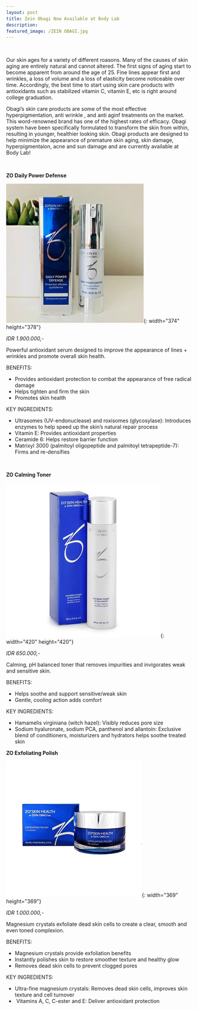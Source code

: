```yaml
---
layout: post
title: Zein Obagi Now Available at Body Lab
description:
featured_image: /ZEIN OBAGI.jpg
---
```


&nbsp;

Our skin ages for a variety of different roasons. Many of the causes of skin aging are entirely natural and cannot altered. The first signs of aging start to become apparent from around the age of 25. Fine lines appear first and wrinkles, a loss of volume and a loss of elasticity become noticeable over time. Accordingly, the best time to start using skin care products with antioxidants such as stabilized vitamin C, vitamin E, etc is right around college graduation.

Obagi’s skin care products are some of the most effective hyperpigmentation, anti wrinkle , and anti aginf treatments on the market. This word-renowned brand has one of the highest rates of efficacy. Obagi system have been specifically formulated to transform the skin from within, resulting in younger, healthier looking skin. Obagi products are designed to help minimize the appearance of premature skin aging, skin damage, hyperpigmentaion, acne and sun damage and are currently available at Body Lab\!

&nbsp;

**ZO Daily Power Defense**

![](/uploads/obagi-daily-power-defense-1.jpg){: width="374" height="378"}

*IDR 1.900.000,-*

Powerful antioxidant serum designed to improve the appearance of lines + wrinkles and promote overall skin health.

BENEFITS:

* Provides antioxidant protection to combat the appearance of free radical damage
* Helps tighten and firm the skin
* Promotes skin health

KEY INGREDIENTS:

* Ultrasomes (UV-endonuclease) and roxisomes (glycosylase): Introduces enzymes to help speed up the skin’s natural repair process
* Vitamin E: Provides antioxidant properties
* Ceramide 6: Helps restore barrier function
* Matrixyl 3000 (palmitoyl oligopeptide and palmitoyl tetrapeptide-7): Firms and re-densifies

&nbsp;

**ZO Calming Toner**

![](/uploads/obagi-calming-toner.jpg){: width="420" height="420"}

*IDR 650.000,-*

Calming, pH balanced toner that removes impurities and invigorates weak and sensitive skin.

BENEFITS:

* Helps soothe and support sensitive/weak skin
* Gentle, cooling action adds comfort

KEY INGREDIENTS:

* Hamamelis virginiana (witch hazel): Visibly reduces pore size&nbsp;
* Sodium hyaluronate, sodium PCA, panthenol and allantoin: Exclusive blend of conditioners, moisturizers and hydrators helps soothe treated skin

**ZO Exfoliating Polish**

![](/uploads/obagi-exfoliating-polish.jpg){: width="369" height="369"}

*IDR 1.000.000,-*

Magnesium crystals exfoliate dead skin cells to create a clear, smooth and even toned complexion.

BENEFITS:&nbsp;

* Magnesium crystals provide exfoliation benefits
* Instantly polishes skin to restore smoother texture and healthy glow
* Removes dead skin cells to prevent clogged pores

KEY INGREDIENTS:

* Ultra-fine magnesium crystals: Removes dead skin cells, improves skin texture and cell turnover
* &nbsp;Vitamins A, C, C-ester and E: Deliver antioxidant protection

<div>&nbsp;</div>